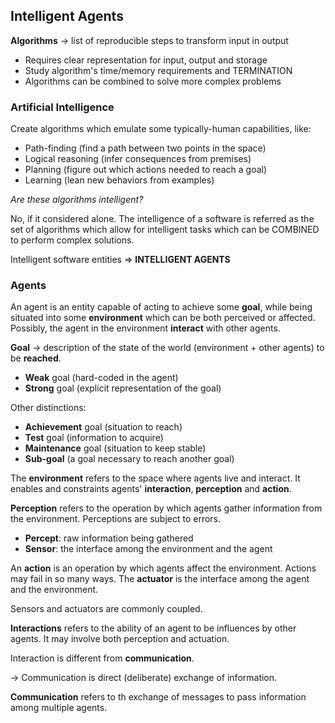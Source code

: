 ## Intelligent Agents

**Algorithms** -> list of reproducible steps to transform input in output

* Requires clear representation for input, output and storage
* Study algorithm's time/memory requirements and TERMINATION
* Algorithms can be combined to solve more complex problems

### Artificial Intelligence

Create algorithms which emulate some typically-human capabilities, like:

* Path-finding (find a path between two points in the space)
* Logical reasoning (infer consequences from premises)
* Planning (figure out which actions needed to reach a goal)
* Learning (lean new behaviors from examples)

*Are these algorithms intelligent?*

No, if it considered alone.
The intelligence of a software is referred as the set of algorithms which allow for intelligent tasks which can be COMBINED to perform complex solutions.

Intelligent software entities => **INTELLIGENT AGENTS**

### Agents

An agent is an entity capable of acting to achieve some **goal**, while being situated into some **environment** which can be both perceived or affected.
Possibly, the agent in the environment **interact** with other agents.

**Goal** -> description of the state of the world (environment + other agents) to be **reached**.

* **Weak** goal (hard-coded in the agent)
* **Strong** goal (explicit representation of the goal)

Other distinctions:

* **Achievement** goal (situation to reach)
* **Test** goal (information to acquire)
* **Maintenance** goal (situation to keep stable)
* **Sub-goal** (a goal necessary to reach another goal)

The **environment** refers to the space where agents live and interact.
It enables and constraints agents' **interaction**, **perception** and **action**.

**Perception** refers to the operation by which agents gather information from the environment.
Perceptions are subject to errors.

* **Percept**: raw information being gathered
* **Sensor**: the interface among the environment and the agent

An **action** is an operation by which agents affect the environment.
Actions may fail in so many ways.
The **actuator** is the interface among the agent and the environment.

Sensors and actuators are commonly coupled.

**Interactions** refers to the ability of an agent to be influences by other agents. It may involve both perception and actuation.

Interaction is different from **communication**.

-> Communication is direct (deliberate) exchange of information.

**Communication** refers to th exchange of messages to pass information among multiple agents.